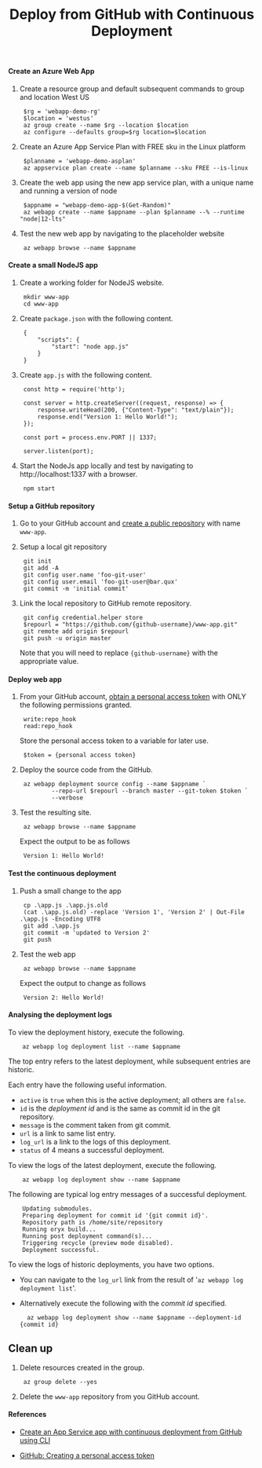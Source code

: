 ﻿---
title: Deploy from GitHub with Continuous Deployment
---

#### Create an Azure Web App
1. Create a resource group and default subsequent commands to group and location West US

        $rg = 'webapp-demo-rg'
        $location = 'westus'
        az group create --name $rg --location $location
        az configure --defaults group=$rg location=$location

1. Create an Azure App Service Plan with FREE sku in the Linux platform
 
        $planname = 'webapp-demo-asplan'
        az appservice plan create --name $planname --sku FREE --is-linux

1. Create the web app using the new app service plan, with a unique name and running a version of node

        $appname = "webapp-demo-app-$(Get-Random)"
        az webapp create --name $appname --plan $planname --% --runtime "node|12-lts"

1. Test the new web app by navigating to the placeholder website

        az webapp browse --name $appname

#### Create a small NodeJS app

1. Create a working folder for NodeJS website.

        mkdir www-app
        cd www-app

1. Create <code>package.json</code> with the following content.

        {
            "scripts": {
                "start": "node app.js"
            }
        }

1. Create <code>app.js</code> with the following content. 

        const http = require('http');

        const server = http.createServer((request, response) => {
            response.writeHead(200, {"Content-Type": "text/plain"});
            response.end("Version 1: Hello World!");
        });

        const port = process.env.PORT || 1337;

        server.listen(port);

1. Start the NodeJs app locally and test by navigating to http://localhost:1337 with a browser.

        npm start

#### Setup a GitHub repository 

1. Go to your GitHub account and [create a public repository](https://docs.github.com/en/free-pro-team@latest/github/getting-started-with-github/create-a-repo) with name <code>www-app</code>.

1. Setup a local git repository

        git init
        git add -A
        git config user.name 'foo-git-user'
        git config user.email 'foo-git-user@bar.qux'
        git commit -m 'initial commit'

1. Link the local repository to GitHub remote repository.

        git config credential.helper store
        $repourl = "https://github.com/{github-username}/www-app.git"
        git remote add origin $repourl 
        git push -u origin master

    Note that you will need to replace <code>{github-username}</code> with the appropriate value.

#### Deploy web app

1. From your GitHub account, [obtain a personal access token](https://docs.github.com/en/free-pro-team@latest/github/authenticating-to-github/creating-a-personal-access-token) with ONLY the following permissions granted.

        write:repo_hook
        read:repo_hook

    Store the personal access token to a variable for later use.

        $token = {personal access token}

1. Deploy the source code from the GitHub.

        az webapp deployment source config --name $appname `
                --repo-url $repourl --branch master --git-token $token `
                --verbose

1. Test the resulting site.
            
        az webapp browse --name $appname

    Expect the output to be as follows

        Version 1: Hello World!

#### Test the continuous deployment

1. Push a small change to the app

        cp .\app.js .\app.js.old
        (cat .\app.js.old) -replace 'Version 1', 'Version 2' | Out-File .\app.js -Encoding UTF8
        git add .\app.js
        git commit -m 'updated to Version 2'
        git push

1. Test the web app 

        az webapp browse --name $appname

    Expect the output to change as follows

        Version 2: Hello World!

#### Analysing the deployment logs

To view the deployment history, execute the following.

        az webapp log deployment list --name $appname

The top entry refers to the latest deployment, while subsequent entries are historic.

Each entry have the following useful information.

- <code>active</code> is <code>true</code> when this is the active deployment; all others are <code>false</code>.
- <code>id</code> is the _deployment id_ and is the same as commit id in the git repository.
- <code>message</code> is the comment taken from git commit.
- <code>url</code> is a link to same list entry.
- <code>log_url</code> is a link to the logs of this deployment.
- <code>status</code> of 4 means a successful deployment.

To view the logs of the latest deployment, execute the following.

        az webapp log deployment show --name $appname

The following are typical log entry messages of a successful deployment.

        Updating submodules.
        Preparing deployment for commit id '{git commit id}'.
        Repository path is /home/site/repository
        Running oryx build...                           
        Running post deployment command(s)...
        Triggering recycle (preview mode disabled).
        Deployment successful.

To view the logs of historic deployments, you have two options.

- You can navigate to the <code>log_url</code> link from the result of '<code>az webapp log deployment list</code>'.
    
- Alternatively execute the following with the _commit id_ specified.

        az webapp log deployment show --name $appname --deployment-id {commit id}

## Clean up

1. Delete resources created in the group.

        az group delete --yes

1. Delete the <code>www-app</code> repository from you GitHub account.

#### References

- [Create an App Service app with continuous deployment from GitHub using CLI](https://docs.microsoft.com/en-us/azure/app-service/scripts/cli-continuous-deployment-github)

- [GitHub: Creating a personal access token
](https://docs.github.com/en/free-pro-team@latest/github/authenticating-to-github/creating-a-personal-access-token)